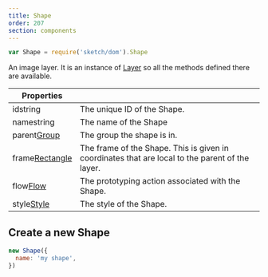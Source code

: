 ```yaml
---
title: Shape
order: 207
section: components
---
```


```javascript
var Shape = require('sketch/dom').Shape
```

An image layer. It is an instance of [Layer](#layer) so all the methods defined there are available.

| Properties                                                 |                                                                                                 |
| ---------------------------------------------------------- | ----------------------------------------------------------------------------------------------- |
| id<span class="arg-type">string</span>                     | The unique ID of the Shape.                                                                     |
| name<span class="arg-type">string</span>                   | The name of the Shape                                                                           |
| parent<span class="arg-type">[Group](#group)</span>        | The group the shape is in.                                                                      |
| frame<span class="arg-type">[Rectangle](#rectangle)</span> | The frame of the Shape. This is given in coordinates that are local to the parent of the layer. |
| flow<span class="arg-type">[Flow](#flow)</span>            | The prototyping action associated with the Shape.                                               |
| style<span class="arg-type">[Style](#style)</span>         | The style of the Shape.                                                                         |

## Create a new Shape

```javascript
new Shape({
  name: 'my shape',
})
```
